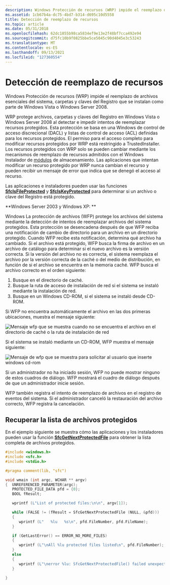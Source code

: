 ```yaml
---
description: Windows Protección de recursos (WRP) impide el reemplazo de archivos esenciales del sistema, carpetas y claves del Registro que se instalan como parte de Windows Vista o Windows Server 2008.
ms.assetid: 1cb67b4a-dc75-4bd7-b314-d695c10d5558
title: Detección de reemplazo de recursos
ms.topic: article
ms.date: 05/31/2018
ms.openlocfilehash: 62dc1855b98ca5834ef9e13e2f48bf7cca492e94
ms.sourcegitcommit: d75fc10b9f0825bbe5ce5045c90d4045e3c53243
ms.translationtype: MT
ms.contentlocale: es-ES
ms.lasthandoff: 09/13/2021
ms.locfileid: "127360554"
---
```

# <a name="detecting-resource-replacement"></a>Detección de reemplazo de recursos

Windows Protección de recursos (WRP) impide el reemplazo de archivos esenciales del sistema, carpetas y claves del Registro que se instalan como parte de Windows Vista o Windows Server 2008.

WRP protege archivos, carpetas y claves del Registro en Windows Vista o Windows Server 2008 al detectar e impedir intentos de reemplazar recursos protegidos. Esta protección se basa en una Windows de control de acceso discrecional (DACL) y listas de control de acceso (ACL) definidas para los recursos protegidos. El permiso para el acceso completo para modificar recursos protegidos por WRP está restringido a TrustedInstaller. Los recursos protegidos con WRP solo se pueden cambiar mediante los mecanismos de reemplazo de recursos admitidos con el Windows Instalador de [módulos](supported-file-replacement-mechanisms.md) de almacenamiento. Las aplicaciones que intentan modificar un recurso protegido por WRP nunca cambian el recurso y pueden recibir un mensaje de error que indica que se denegó el acceso al recurso.

Las aplicaciones e instaladores pueden usar las funciones [**SfcIsFileProtected**](/windows/desktop/api/Sfc/nf-sfc-sfcisfileprotected) y [**SfcIsKeyProtected**](/windows/desktop/api/Sfc/nf-sfc-sfciskeyprotected) para determinar si un archivo o clave del Registro está protegido.

**Windows Server 2003 y Windows XP: **

Windows La protección de archivos (WFP) protege los archivos del sistema mediante la detección de intentos de reemplazar archivos del sistema protegidos. Esta protección se desencadena después de que WFP reciba una notificación de cambio de directorio para un archivo en un directorio protegido. Cuando WFP recibe esta notificación, determina qué archivo ha cambiado. Si el archivo está protegido, WFP busca la firma de archivo en un archivo de catálogo para determinar si el nuevo archivo es la versión correcta. Si la versión del archivo no es correcta, el sistema reemplaza el archivo por la versión correcta de la caché o del medio de distribución, en función de si el archivo se encuentra en la memoria caché. WFP busca el archivo correcto en el orden siguiente:

1.  Busque en el directorio de caché.
2.  Busque la ruta de acceso de instalación de red si el sistema se instaló mediante la instalación de red.
3.  Busque en un Windows CD-ROM, si el sistema se instaló desde CD-ROM.

Si WFP no encuentra automáticamente el archivo en las dos primeras ubicaciones, muestra el mensaje siguiente:

![Mensaje wfp que se muestra cuando no se encuentra el archivo en el directorio de caché o la ruta de instalación de red](images/wfp-1.png)

Si el sistema se instaló mediante un CD-ROM, WFP muestra el mensaje siguiente:

![Mensaje de wfp que se muestra para solicitar al usuario que inserte windows cd-rom](images/wfp-2.png)

Si un administrador no ha iniciado sesión, WFP no puede mostrar ninguno de estos cuadros de diálogo. WFP mostrará el cuadro de diálogo después de que un administrador inicie sesión.

WFP también registra el intento de reemplazo de archivos en el registro de eventos del sistema. Si el administrador canceló la restauración del archivo correcto, WFP registra la cancelación.

## <a name="retrieving-the-list-of-protected-files"></a>Recuperar la lista de archivos protegidos

En el ejemplo siguiente se muestra cómo las aplicaciones y los instaladores pueden usar la función [**SfcGetNextProtectedFile**](/windows/desktop/api/Sfc/nf-sfc-sfcgetnextprotectedfile) para obtener la lista completa de archivos protegidos.


```C++
#include <windows.h>
#include <sfc.h>
#include <stdio.h>

#pragma comment(lib, "sfc")

void wmain (int argc, WCHAR ** argv)
{  UNREFERENCED_PARAMETER(argc);    
   PROTECTED_FILE_DATA pfd = {0};
   BOOL fResult;

   wprintf (L"List of protected files:\n\n", argv[1]);

   while (FALSE != (fResult = SfcGetNextProtectedFile (NULL, &pfd)))
   {
      wprintf (L"   %lu   %s\n", pfd.FileNumber, pfd.FileName);
   }

   if (GetLastError() == ERROR_NO_MORE_FILES)
   {
      wprintf (L"\nAll %lu protected files listed\n", pfd.FileNumber);
   }
   else
   {
      wprintf (L"\nerror %lu: SfcGetNextProtectedFile() failed unexpectedly\n", GetLastError());
   }

}
```



 

 



